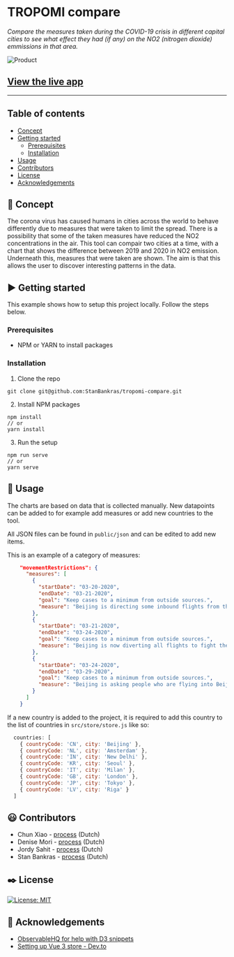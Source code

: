 # TROPOMI compare
_Compare the measures taken during the COVID-19 crisis in different capital cities to see what effect they had (if any) on the NO2 (nitrogen dioxide) emmissions in that area._

![Product](https://tropomi.netlify.app/img/github-gif.gif)
## [View the live app](https://tropomi.netlify.app/#/)

-----

## Table of contents
* [Concept](https://github.com/StanBankras/tropomi-compare#concept)
* [Getting started](https://github.com/StanBankras/tropomi-compare#getting-started)
  	* [Prerequisites](https://github.com/StanBankras/tropomi-compare#prerequisites)
    * [Installation](https://github.com/StanBankras/tropomi-compare#installation)
* [Usage](https://github.com/StanBankras/tropomi-compare#usage)
* [Contributors](https://github.com/StanBankras/tropomi-compare#contributors)
* [License](https://github.com/StanBankras/tropomi-compare#license)
* [Acknowledgements](https://github.com/StanBankras/tropomi-compare#acknowledgements)

## :crystal_ball: Concept
The corona virus has caused humans in cities across the world to behave differently due to measures that were taken to limit the spread. There is a possibility that some of the taken measures have reduced the NO2 concentrations in the air. This tool can compair two cities at a time, with a chart that shows the difference between 2019 and 2020 in NO2 emission. Underneath this, measures that were taken are shown. The aim is that this allows the user to discover interesting patterns in the data.

## :arrow_forward: Getting started
This example shows how to setup this project locally. Follow the steps below.

### Prerequisites
* NPM or YARN to install packages

### Installation
1. Clone the repo
```
git clone git@github.com:StanBankras/tropomi-compare.git
```
2. Install NPM packages
```
npm install
// or
yarn install
```
3. Run the setup
```
npm run serve
// or
yarn serve
```

## :wrench: Usage
The charts are based on data that is collected manually. New datapoints can be added to for example add measures or add new countries to the tool.

All JSON files can be found in `public/json` and can be edited to add new items.

This is an example of a category of measures:
```json
    "movementRestrictions": {
      "measures": [
        {
          "startDate": "03-20-2020",
          "endDate": "03-21-2020",
          "goal": "Keep cases to a minimum from outside sources.",
          "measure": "Beijing is directing some inbound flights from their capital airport to other airports."
        },
        {
          "startDate": "03-21-2020",
          "endDate": "03-24-2020",
          "goal": "Keep cases to a minimum from outside sources.",
          "measure": "Beijing is now diverting all flights to fight the virus."
        },
        {
          "startDate": "03-24-2020",
          "endDate": "03-29-2020",
          "goal": "Keep cases to a minimum from outside sources.",
          "measure": "Beijing is asking people who are flying into Beijing to fill in a health declaration form. Also the flights will be diverted to other cities."
        }
      ]
    }
```
If a new country is added to the project, it is required to add this country to the list of countries in `src/store/store.js` like so:
```js
  countries: [
    { countryCode: 'CN', city: 'Beijing' },
    { countryCode: 'NL', city: 'Amsterdam' },
    { countryCode: 'IN', city: 'New Delhi' },
    { countryCode: 'KR', city: 'Seoul' },
    { countryCode: 'IT', city: 'Milan' },
    { countryCode: 'GB', city: 'London' },
    { countryCode: 'JP', city: 'Tokyo' },
    { countryCode: 'LV', city: 'Riga' }
  ]
```

## :smiley: Contributors
* Chun Xiao - [process](https://www.dropbox.com/scl/fi/fwvnjz2bk71rxzdgr9goe/Processboek-Chun-Hui-Xiao-KNMI-project.paper?dl=0&rlkey=bg0wjegcb8n2j7zb2quccjqql) (Dutch)
* Denise Mori - [process](https://denise-mori1996.gitbook.io/information-design/) (Dutch)
* Jordy Sahit - [process](https://www.notion.so/Procesboek-a32fde15151c4266b093b7d3942dfb06) (Dutch)
* Stan Bankras  - [process](https://stanbankras.gitbook.io/information-design-knmi/) (Dutch)

## :black_nib: License
[![License: MIT](https://img.shields.io/badge/License-MIT-yellow.svg)](https://opensource.org/licenses/MIT)

## :scroll: Acknowledgements
* [ObservableHQ for help with D3 snippets](https://observablehq.com/@d3/d3-line)
* [Setting up Vue 3 store - Dev.to](https://dev.to/daniel_adekoya_/how-to-initialize-vuex-in-the-new-vue-3-preview-49ef)
